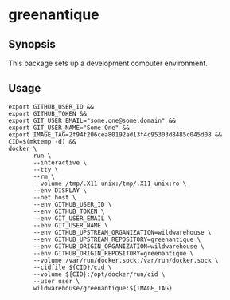 <!--
# Copyright © (C) 2017 Emory Merryman <emory.merryman@gmail.com>
#   This file is part of greenantique.
#
#   greenantique is free software: you can redistribute it and/or modify
#   it under the terms of the GNU General Public License as published by
#   the Free Software Foundation, either version 3 of the License, or
#   (at your option) any later version.
#
#   greenantique is distributed in the hope that it will be useful,
#   but WITHOUT ANY WARRANTY; without even the implied warranty of
#   MERCHANTABILITY or FITNESS FOR A PARTICULAR PURPOSE.  See the
#   GNU General Public License for more details.
#
#   You should have received a copy of the GNU General Public License
#   along with greenantique.  If not, see <http://www.gnu.org/licenses/>.
-->

# greenantique

## Synopsis
This package sets up a development computer environment.

## Usage

```
export GITHUB_USER_ID &&
export GITHUB_TOKEN &&
export GIT_USER_EMAIL="some.one@some.domain" &&
export GIT_USER_NAME="Some One" &&
export IMAGE_TAG=2f94f206cea80192ad13f4c95303d8485c045d08 &&
CID=$(mktemp -d) &&
docker \
       run \
       --interactive \
       --tty \
       --rm \
       --volume /tmp/.X11-unix:/tmp/.X11-unix:ro \
       --env DISPLAY \
       --net host \
       --env GITHUB_USER_ID \
       --env GITHUB_TOKEN \
       --env GIT_USER_EMAIL \
       --env GIT_USER_NAME \
       --env GITHUB_UPSTREAM_ORGANIZATION=wildwarehouse \
       --env GITHUB_UPSTREAM_REPOSITORY=greenantique \
       --env GITHUB_ORIGIN_ORGANIZATION=wildwarehouse \
       --env GITHUB_ORIGIN_REPOSITORY=greenantique \
       --volume /var/run/docker.sock:/var/run/docker.sock \
       --cidfile ${CID}/cid \
       --volume ${CID}:/opt/docker/run/cid \
       --user user \
       wildwarehouse/greenantique:${IMAGE_TAG}
```